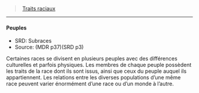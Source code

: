 ﻿---
!GenericItem
Name: Peuples
Id: races_hd.md#peuples
ParentLink: races_hd.md#traits-raciaux
ParentName: Traits raciaux
NameLevel: 4
AltName: Subraces
Source: (MDR p37)(SRD p3)
Attributes: {}
---
> [Traits raciaux](hd_races_traits_raciaux.md)

---

#### Peuples

- SRD: Subraces
- Source: (MDR p37)(SRD p3)

Certaines races se divisent en plusieurs peuples avec des différences culturelles et parfois physiques. Les membres de chaque peuple possèdent les traits de la race dont ils sont issus, ainsi que ceux du peuple auquel ils appartiennent. Les relations entre les diverses populations d’une même race peuvent varier énormément d’une race ou d’un monde à l’autre.


